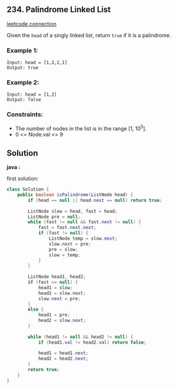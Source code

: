 ## 234. Palindrome Linked List

[leetcode connection](https://leetcode.com/problems/palindrome-linked-list/)

Given the `head` of a singly linked list, return `true` if it is a palindrome.

### Example 1:
```
Input: head = [1,2,2,1]
Output: true
```

### Example 2:
```
Input: head = [1,2]
Output: false
```

### Constraints:

* The number of nodes in the list is in the range [1, 10<sup>5</sup>].
* 0 <= Node.val <= 9

## Solution

**java :**

first solution:
```java
class Solution {
    public boolean isPalindrome(ListNode head) {
        if (head == null || head.next == null) return true;
        
        ListNode slow = head, fast = head;
        ListNode pre = null;
        while (fast != null && fast.next != null) {
            fast = fast.next.next;
            if (fast != null) {
                ListNode temp = slow.next;
                slow.next = pre;
                pre = slow;
                slow = temp;
            }
        }
        
        ListNode head1, head2;
        if (fast == null) {
            head1 = slow;
            head2 = slow.next;
            slow.next = pre;
        }
        else {
            head1 = pre;
            head2 = slow.next;
        }
        
        while (head1 != null && head2 != null) {
            if (head1.val != head2.val) return false;
            
            head1 = head1.next;
            head2 = head2.next;
        }
        return true;
    }
}
```